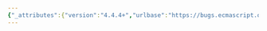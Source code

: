 ```yaml
---
{"_attributes":{"version":"4.4.4+","urlbase":"https://bugs.ecmascript.org/","maintainer":"dherman@mozilla.com"},"bug":{"bug_id":2312,"creation_ts":"2013-11-15 17:09:00 -0800","short_desc":"24.1.1.4: spurious \"is encoded by\"","delta_ts":"2014-06-02 13:22:19 -0700","product":"Draft for 6th Edition","component":"editorial issue","version":"Rev 21: November 8, 2013 Draft","rep_platform":"All","op_sys":"All","bug_status":"RESOLVED","resolution":"FIXED","priority":"Normal","bug_severity":"normal","everconfirmed":true,"reporter":{"uid":"jmdyck","name":"Michael Dyck"},"assigned_to":{"uid":"allen","name":"Allen Wirfs-Brock"},"long_desc":[{"commentid":6827,"comment_count":0,"who":{"uid":"jmdyck","name":"Michael Dyck"},"bug_when":"2013-11-15 17:09:03 -0800","thetext":"In 24.1.1.4 \"GetValueFromBuffer (arrayBuffer, byteIndex, type, isLittleEndian)\",\nstep 10.c says:\n    Return the Number value that is encoded by corresponds to value.\n\nDelete \"is encoded by\"."},{"commentid":8452,"comment_count":1,"who":{"uid":"allen","name":"Allen Wirfs-Brock"},"bug_when":"2014-05-14 16:12:53 -0700","thetext":"fixed in rev25 editor's draft"},{"commentid":8604,"comment_count":2,"who":{"uid":"allen","name":"Allen Wirfs-Brock"},"bug_when":"2014-05-22 18:02:18 -0700","thetext":"fixed in rev25"},{"commentid":8843,"comment_count":3,"who":{"uid":"jmdyck","name":"Michael Dyck"},"bug_when":"2014-06-02 13:22:19 -0700","thetext":"confirmed fixed."}]}}
---
```

